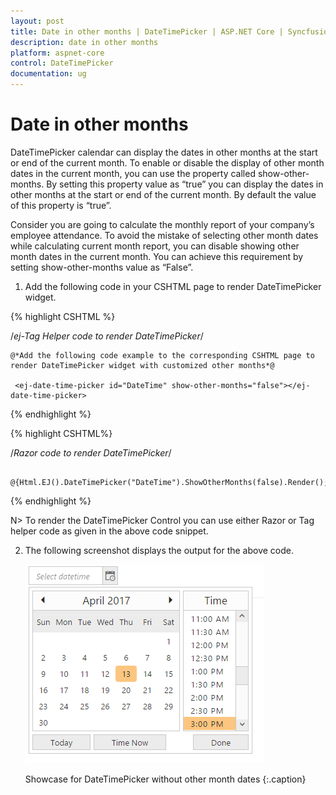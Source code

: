 ```yaml
---
layout: post
title: Date in other months | DateTimePicker | ASP.NET Core | Syncfusion
description: date in other months
platform: aspnet-core
control: DateTimePicker
documentation: ug
---
```


# Date in other months

DateTimePicker calendar can display the dates in other months at the start or end of the current month. To enable or disable the display of other month dates in the current month, you can use the property called show-other-months. By setting this property value as “true” you can display the dates in other months at the start or end of the current month. By default the value of this property is “true”. 

Consider you are going to calculate the monthly report of your company’s employee attendance. To avoid the mistake of selecting other month dates while calculating current month report, you can disable showing other month dates in the current month. You can achieve this requirement by setting show-other-months value as “False”.

1. Add the following code in your CSHTML page to render DateTimePicker widget.

 {% highlight CSHTML %}

 /*ej-Tag Helper code to render DateTimePicker*/
	 
	@*Add the following code example to the corresponding CSHTML page to render DateTimePicker widget with customized other months*@

     <ej-date-time-picker id="DateTime" show-other-months="false"></ej-date-time-picker>

{% endhighlight %}

{% highlight CSHTML%}

/*Razor code to render DateTimePicker*/

	 @{Html.EJ().DateTimePicker("DateTime").ShowOtherMonths(false).Render();}

{% endhighlight %}

N> To render the DateTimePicker Control you can use either Razor or Tag helper code as given in the above code snippet.
   

2. The following screenshot displays the output for the above code.

	![](Date-in-other-months_images/Date-in-other-months_img1.png)
    
	Showcase for DateTimePicker without other month dates
	{:.caption}

